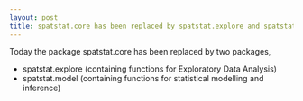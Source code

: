 ```yaml
---
layout: post
title: spatstat.core has been replaced by spatstat.explore and spatstat.model
---
```


Today the package spatstat.core has been replaced by two
packages,

* spatstat.explore (containing functions for Exploratory Data Analysis)
* spatstat.model (containing functions for statistical modelling and inference)



